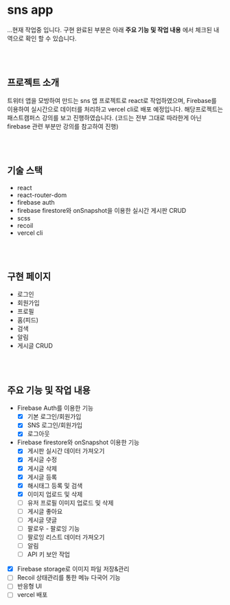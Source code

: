 # sns app
...현재 작업중 입니다.
구현 완료된 부분은 아래 **주요 기능 및 작업 내용** 에서 체크된 내역으로 확인 할 수 있습니다.

<br/><br/>

## 프로젝트 소개
트위터 앱을 모방하여 만드는 sns 앱 프로젝트로 react로 작업하였으며, 
Firebase를 이용하여 실시간으로 데이터를 처리하고 vercel cli로 배포 예정입니다. 
해당프로젝트는 패스트캠퍼스 강의를 보고 진행하였습니다.
(코드는 전부 그대로 따라한게 아닌 firebase 관련 부분만 강의를 참고하여 진행)

<br/><br/>

## 기술 스택
- react
- react-router-dom
- firebase auth
- firebase firestore와 onSnapshot을 이용한 실시간 게시판 CRUD
- scss
- recoil
- vercel cli

<br/><br/>

## 구현 페이지
- 로그인
- 회원가입
- 프로필
- 홈(피드)
- 검색
- 알림
- 게시글 CRUD

<br/><br/>

## 주요 기능 및 작업 내용
- Firebase Auth를 이용한 기능
    - [x] 기본 로그인/회원가입
    - [x] SNS 로그인/회원가입
    - [x] 로그아웃
- Firebase firestore와 onSnapshot 이용한 기능
    - [x] 게시판 실시간 데이터 가져오기
    - [x] 게시글 수정
    - [x] 게시글 삭제
    - [x] 게시글 등록
    - [x] 해시태그 등록 및 검색 
    - [x] 이미지 업로드 및 삭제
    - [ ] 유저 프로필 이미지 업로드 및 삭제 
    - [ ] 게시글 좋아요
    - [ ] 게시글 댓글
    - [ ] 팔로우 - 팔로잉 기능
    - [ ] 팔로잉 리스트 데이터 가져오기
    - [ ] 알림
    - [ ] API 키 보안 작업
- [x] Firebase storage로 이미지 파일 저장&관리
- [ ] Recoil 상태관리를 통한 메뉴 다국어 기능
- [ ] 반응형 UI
- [ ] vercel 배포
